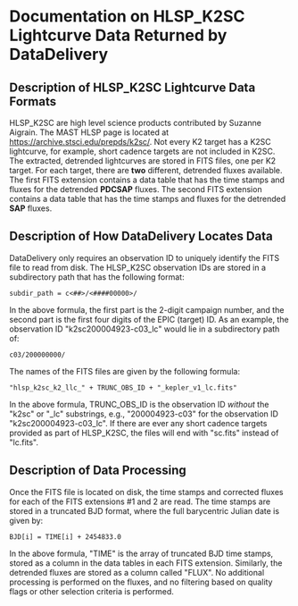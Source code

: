 # Documentation on HLSP_K2SC Lightcurve Data Returned by DataDelivery

## Description of HLSP_K2SC Lightcurve Data Formats

HLSP_K2SC are high level science products contributed by Suzanne Aigrain.  The MAST HLSP page is located at https://archive.stsci.edu/prepds/k2sc/.  Not every K2 target has a K2SC lightcurve, for example, short cadence targets are not included in K2SC.  The extracted, detrended lightcurves are stored in FITS files, one per K2 target.  For each target, there are **two** different, detrended fluxes available.  The first FITS extension contains a data table that has the time stamps and fluxes for the detrended **PDCSAP** fluxes.  The second FITS extension contains a data table that has the time stamps and fluxes for the detrended **SAP** fluxes.

## Description of How DataDelivery Locates Data

DataDelivery only requires an observation ID to uniquely identify the FITS file to read from disk.  The HLSP_K2SC observation IDs are stored in a subdirectory path that has the following format:

    subdir_path = c<##>/<####00000>/

In the above formula, the first part is the 2-digit campaign number, and the second part is the first four digits of the EPIC (target) ID.  As an example, the observation ID "k2sc200004923-c03_lc" would lie in a subdirectory path of:

    c03/200000000/

The names of the FITS files are given by the following formula:

    "hlsp_k2sc_k2_llc_" + TRUNC_OBS_ID + "_kepler_v1_lc.fits"

In the above formula, TRUNC_OBS_ID is the observation ID *without* the "k2sc" or "_lc" substrings, e.g., "200004923-c03" for the observation ID "k2sc200004923-c03_lc".  If there are ever any short cadence targets provided as part of HLSP_K2SC, the files will end with "sc.fits" instead of "lc.fits".

## Description of Data Processing

Once the FITS file is located on disk, the time stamps and corrected fluxes for each of the FITS extensions #1 and 2 are read.  The time stamps are stored in a truncated BJD format, where the full barycentric Julian date is given by:

    BJD[i] = TIME[i] + 2454833.0

In the above formula, "TIME" is the array of truncated BJD time stamps, stored as a column in the data tables in each FITS extension.  Similarly, the detrended fluxes are stored as a column called "FLUX".  No additional processing is performed on the fluxes, and no filtering based on quality flags or other selection criteria is performed.

